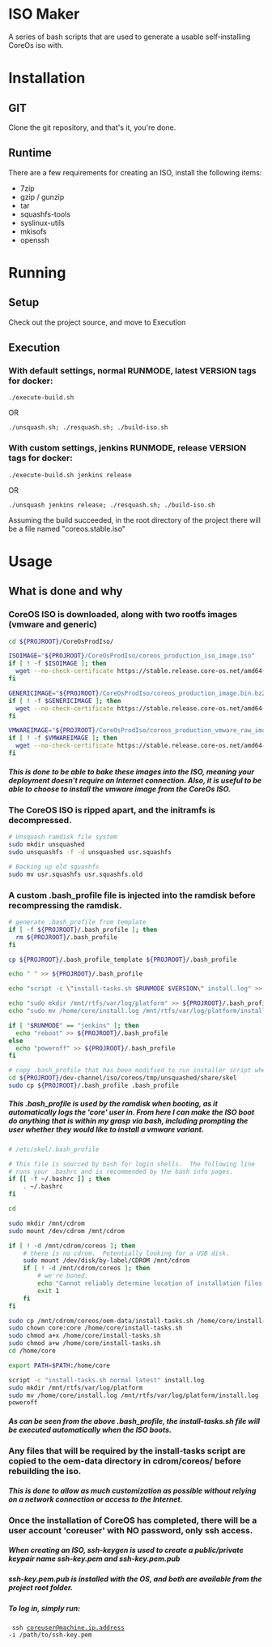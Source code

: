 # ISO Maker

A series of bash scripts that are used to generate a usable self-installing CoreOs iso with.

# Installation

## GIT
Clone the git repository, and that's it, you're done.

## Runtime
There are a few requirements for creating an ISO, install the following items:
* 7zip
* gzip / gunzip
* tar
* squashfs-tools
* syslinux-utils
* mkisofs
* openssh

# Running

## Setup
Check out the project source, and move to Execution

## Execution

### With default settings, normal RUNMODE, latest VERSION tags for docker:
```
./execute-build.sh
```
OR
```
./unsquash.sh; ./resquash.sh; ./build-iso.sh
```

### With custom settings, jenkins RUNMODE, release VERSION tags for docker:
```
./execute-build.sh jenkins release
```
OR
```
./unsquash jenkins release; ./resquash.sh; ./build-iso.sh
```

Assuming the build succeeded, in the root directory of the project there will be a file named "coreos.stable.iso"

# Usage

## What is done and why

### CoreOS ISO is downloaded, along with two rootfs images (vmware and generic)

```bash
cd ${PROJROOT}/CoreOsProdIso/

ISOIMAGE="${PROJROOT}/CoreOsProdIso/coreos_production_iso_image.iso"
if [ ! -f $ISOIMAGE ]; then
  wget --no-check-certificate https://stable.release.core-os.net/amd64-usr/current/coreos_production_iso_image.iso
fi

GENERICIMAGE="${PROJROOT}/CoreOsProdIso/coreos_production_image.bin.bz2"
if [ ! -f $GENERICIMAGE ]; then
  wget --no-check-certificate https://stable.release.core-os.net/amd64-usr/current/coreos_production_image.bin.bz2
fi

VMWAREIMAGE="${PROJROOT}/CoreOsProdIso/coreos_production_vmware_raw_image.bin.bz2"
if [ ! -f $VMWAREIMAGE ]; then
  wget --no-check-certificate https://stable.release.core-os.net/amd64-usr/current/coreos_production_vmware_raw_image.bin.bz2
fi
```
##### This is done to be able to bake these images into the ISO, meaning your deployment doesn't require an Internet connection.  Also, it is useful to be able to choose to install the vmware image from the CoreOs ISO.

### The CoreOS ISO is ripped apart, and the initramfs is decompressed.

```bash
# Unsquash ramdisk file system
sudo mkdir unsquashed
sudo unsquashfs -f -d unsquashed usr.squashfs

# Backing up old squashfs
sudo mv usr.squashfs usr.squashfs.old
```

### A custom .bash_profile file is injected into the ramdisk before recompressing the ramdisk.

```bash
# generate .bash_profile from template
if [ -f ${PROJROOT}/.bash_profile ]; then
  rm ${PROJROOT}/.bash_profile
fi

cp ${PROJROOT}/.bash_profile_template ${PROJROOT}/.bash_profile

echo " " >> ${PROJROOT}/.bash_profile

echo "script -c \"install-tasks.sh $RUNMODE $VERSION\" install.log" >> ${PROJROOT}/.bash_profile

echo "sudo mkdir /mnt/rtfs/var/log/platform" >> ${PROJROOT}/.bash_profile
echo "sudo mv /home/core/install.log /mnt/rtfs/var/log/platform/install.log" >> ${PROJROOT}/.bash_profile

if [ "$RUNMODE" == "jenkins" ]; then
  echo "reboot" >> ${PROJROOT}/.bash_profile
else
  echo "poweroff" >> ${PROJROOT}/.bash_profile
fi

# copy .bash_profile that has been modified to run installer script when core user logs in automatically
cd ${PROJROOT}/dev-channel/iso/coreos/tmp/unsquashed/share/skel
sudo cp ${PROJROOT}/.bash_profile .bash_profile
```
##### This .bash_profile is used by the ramdisk when booting, as it automatically logs the 'core' user in.  From here I can make the ISO boot do anything that is within my grasp via bash, including prompting the user whether they would like to install a vmware variant.

```bash
# /etc/skel/.bash_profile

# This file is sourced by bash for login shells.  The following line
# runs your .bashrc and is recommended by the bash info pages.
if [[ -f ~/.bashrc ]] ; then
	. ~/.bashrc
fi

cd

sudo mkdir /mnt/cdrom
sudo mount /dev/cdrom /mnt/cdrom

if [ ! -d /mnt/cdrom/coreos ]; then
	# there is no cdrom.  Potentially looking for a USB disk.
	sudo mount /dev/disk/by-label/CDROM /mnt/cdrom
	if [ ! -d /mnt/cdrom/coreos ]; then
		# we're boned.
		echo "Cannot reliably determine location of installation files."
		exit 1
	fi
fi

sudo cp /mnt/cdrom/coreos/oem-data/install-tasks.sh /home/core/install-tasks.sh
sudo chown core:core /home/core/install-tasks.sh
sudo chmod a+x /home/core/install-tasks.sh
sudo chmod a+w /home/core/install-tasks.sh
cd /home/core

export PATH=$PATH:/home/core

script -c "install-tasks.sh normal latest" install.log
sudo mkdir /mnt/rtfs/var/log/platform
sudo mv /home/core/install.log /mnt/rtfs/var/log/platform/install.log
poweroff
```

##### As can be seen from the above .bash_profile, the install-tasks.sh file will be executed automatically when the ISO boots.

### Any files that will be required by the install-tasks script are copied to the oem-data directory in cdrom/coreos/ before rebuilding the iso.
##### This is done to allow as much customization as possible without relying on a network connection or access to the Internet.

### Once the installation of CoreOS has completed, there will be a user account 'coreuser' with NO password, only ssh access.
##### When creating an ISO, ssh-keygen is used to create a public/private keypair name ssh-key.pem and ssh-key.pem.pub
##### ssh-key.pem.pub is installed with the OS, and both are available from the project root folder.
##### To log in, simply run:
<code> ssh coreuser@machine.ip.address -i /path/to/ssh-key.pem </code>
